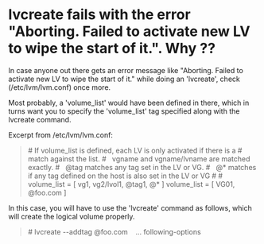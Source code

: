 # lvcreate fails with the error "Aborting. Failed to activate new LV to wipe the start of it.". Why ??

<!--more-->
In case anyone out there gets an error message like "Aborting. Failed to activate new LV to wipe the start of it." while doing an 'lvcreate', check (/etc/lvm/lvm.conf) once more.

Most probably, a 'volume\_list' would have been defined in there, which in turns want you to specify the 'volume\_list' tag specified along with the lvcreate command.

Excerpt from /etc/lvm/lvm.conf:

> \# If volume\_list is defined, each LV is only activated if there is a # match against the list. #   vgname and vgname/lvname are matched exactly. #   @tag matches any tag set in the LV or VG. #   @\* matches if any tag defined on the host is also set in the LV or VG # # volume\_list = \[ vg1, vg2/lvol1, @tag1, @\* \] volume\_list = \[ VG01, @foo.com \]

In this case, you will have to use the 'lvcreate' command as follows, which will create the logical volume properly.

> \# lvcreate --addtag @foo.com    ... following-options

